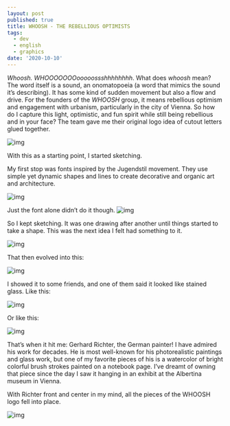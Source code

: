 ```yaml
---
layout: post
published: true
title: WHOOSH - THE REBELLIOUS OPTIMISTS
tags:
  - dev
  - english
  - graphics
date: '2020-10-10'
---
```

*Whoosh.*
*WHOOOOOOOooooossshhhhhhhh*.
What does *whoosh* mean? The word itself is a sound, an onomatopoeia (a word that mimics  the sound it’s describing). It has some kind of sudden movement but also a flow and drive. For the founders of the *WHOOSH* group, it  means rebellious optimism and engagement with urbanism, particularly in  the city of Vienna. So how do I capture this light, optimistic, and fun  spirit while still being rebellious and in your face?
The team gave me their original logo idea of cutout letters glued together.

![img](https://lh3.googleusercontent.com/pw/AP1GczP3h839vtlcu9yi5FUxhqKJu1uuu8_tv6agdpW2bW3dJdfAtr7VcvacW66fTUTsSdjfc0eWhpNAMiTA-nimDL8BNhVrwkFPZZKDO0gBo24vOeUOUDPIy4V8R_6ODBTrEzYTo05GHFk7qAerUyFCO5XS5g=w474-h480-s-no-gm)

With this as a starting point, I started sketching.

My first stop was fonts inspired by the Jugendstil movement. They use  simple yet dynamic shapes and lines to create decorative and organic art and architecture.

![img](https://lh3.googleusercontent.com/pw/AP1GczMLGRO8AJ5t2DZ7y2gMUQFdIzXYw6d1L2PUDJAJJuZmz4DpDt1Rt_PPg5X8Jzng4Hc1c8DHUk-EiNSlgsLi66ZLwWgNKNBmGCl0TdGobHGhXMfAjhObKuD_puIgguIo9RKblDZM457LHMiPy-rCxj-63Q=w429-h148-s-no-gm?authuser=0)

Just the font alone didn’t do it though.
![img](https://lh3.googleusercontent.com/pw/AP1GczO7tSej6rjPYieGlYzN4H6HnByRDA4SHyJeo_q5kuObGuNQNwAiD8oMNM72qqCG8jBU6Xa3vDfmyABGO_w-51mh5K5ACDWQIQzPumLWRp3lB_LRTNqnAUcTP_ja1iU2mcoU827LhQkByutANXtH6stQAw=w640-h640-s-no-gm)


So I kept sketching. It was one drawing after another until things started to take a shape. This was the next idea I felt had something to it.

![img](https://lh3.googleusercontent.com/pw/AP1GczPcY2QZW4Ho9c_-w2AqYnaLXu_uA7udpTZpWpoVvL92ChBPmqmiZIL0TWEPP46WtgbuqYwtrvV8mrDR_zH6CBDuosy5M6dAlP7k0QG7yNLcFnHL0YL4e5quSJt5ZUf_EBylocIWkl5sW8huml7AS37K6g=w871-h871-s-no-gm)

That then evolved into this:

![img](https://lh3.googleusercontent.com/pw/AP1GczNCn-YXADp8X58OZk63S6xBXTPKdQC6xObbPXBsAH904LTSv7jAECqfsPCcpGj1KS9Dzjk9xu1DJVRsfeIDmcyajVnc5ZgQGfn9w3nony_pudOQXMRgbTu6VDcgtUM60e4zmuWuiG3u2_f8ZVp2ftJV5A=w1000-h707-s-no-gm)



I showed it to some friends, and one of them said it looked like stained glass. Like this:

![img](https://db3pap003files.storage.live.com/y4mTXLqme9kwuF5QOvfAw3p6FAIyL2uYzYwaPi9kHxJU6eXlzdpE88BI6eaNVTkOayrPjULwI2rWLHREeByLKM0QmWRIBv7SgEK1fePKqDHcTpL_7TiFwWve1vzUf4efcB-Cu1BavqMKtXKrSF_bFOsGt1AL8ZvOTKs_uCm1TMd21_jVyXmVmECT7tKbfN1SR3O?width=1600&height=1066&cropmode=none)

Or like this:

![img](https://db3pap003files.storage.live.com/y4mtJiAV0ovnFXNkg4_B66tBx60B8WD9Ta4ThAmQ1rSGoe0knEMayISZ78V3YzwcjI6Pmz1KnN_g52yBPGqVHr6csGRH1ZyTaS0D0eiJod-h0hNa7XwlXRp8sCERBGoVgJ3-NxUmJ284FGyEBztVnSB9DiAGrnXf7eh_Ov4Uc07c0RbBzZb63uNZFWBHYsAL5Ig?width=497&height=750&cropmode=none)

That’s when it hit me: Gerhard Richter, the German painter! I have admired his work for decades. He is most well-known for his photorealistic  paintings and glass work, but one of my favorite pieces of his is a  watercolor of bright colorful brush strokes painted on a notebook page.  I’ve dreamt of owning that piece since the day I saw it hanging in an  exhibit at the Albertina museum in Vienna.

With Richter front and center in my mind, all the pieces of the WHOOSH logo fell into place.

![img]((https://lh3.googleusercontent.com/pw/AP1GczPqw1EZpn3fKRS-cgBstksb5zy-bkMwGWr661rz0UZ5QqNY3mDFQX0gP07NS6Sn2dsYv-VLrXLo5yJ7q7Y-Zk4vHZjWy6PpgNUjguKtDnMrD0P3FJ1zpmQGcnXQ1ZE6tFAWxKzL2Ng7MdJrLnzLm2OUqA=w1000-h1000-s-no-gm))
